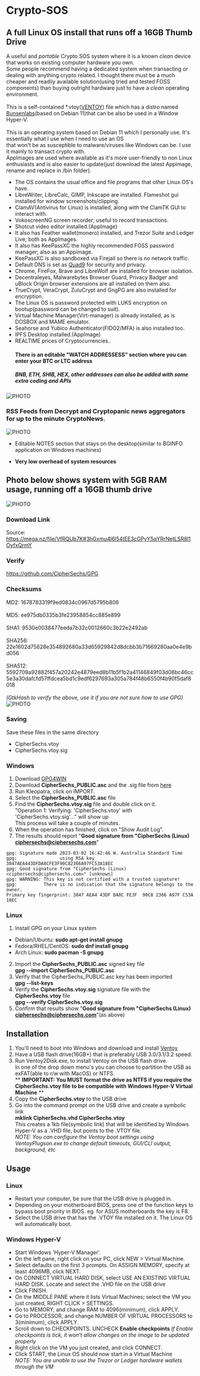 # Crypto-SOS
## A full Linux OS install that runs off a 16GB Thumb Drive
A useful and _portable_ Crypto SOS system where it is a known _clean_ device that works on existing computer hardware you own.<br>
Some people recommend having a dedicated system when transacting or dealing with anything crypto related.  I thought there must be a much cheaper and readily available solution(using tried and tested FOSS components) than buying outright hardware just to have a _clean_ operating environment.<br><br>
This is a self-contained *.vtoy([VENTOY](https://www.ventoy.net/en/index.html)) file which has a distro named [Bunsenlabs](https://www.bunsenlabs.org/)(based on Debian 11)that can be also be used in a Window Hyper-V.<br><br>
This is an operating system based on Debian 11 which I personally use.  It's essentially what I use when I need to use an OS<br>
that won't be as susceptible to malware/viruses like Windows can be.  I use it mainly to transact crypto with.<br>
AppImages are used where available as it's more user-friendly to non Linux enthusiasts and is also easier to update(just download the latest Appimage, rename and replace in /bin folder).

* The OS contains the usual office and file programs that other Linux OS's have.<br>
* LibreWriter, LibreCalc, GIMP, Inkscape are installed.  Flameshot gui installed for window screenshots/clipping.<br>
* ClamAV(Antivirus for Linux) is installed, along with the ClamTK GUI to interact with.<br>
* VokoscreenNG screen recorder; useful to record transactions.<br>
* Shotcut video editor installed.(AppImage)<br>
* It also has Feather wallet(monero) installed, and Trezor Suite and Ledger Live; both as AppImages.<br>
* It also has KeePassXC the highly recommended FOSS password manager; also as an Appimage.<br>
* KeePassXC is also sandboxed via Firejail so there is no network traffic.<br>
* Default DNS is set as [Quad9](https://www.quad9.net/) for security and privacy.<br>
* Chrome, FireFox, Brave and LibreWolf are installed for browser isolation.<br>
* Decentraleyes, Malwarebytes Browser Guard, Privacy Badger and uBlock Origin browser extensions are all installed on them also.<br>
* TrueCrypt, VeraCrypt, ZuluCrypt and GngPG are also installed for encryption.<br>
* The Linux OS is password protected with LUKS encryption on bootup(password can be changed to suit).<br>
* Virtual Machine Manager(Virt-manager) is already installed, as is DOSBOX and MAME emulator.<br>
* Seahorse and Yubico Authenticator(FIDO2/MFA) is also installed too.
* IPFS Desktop installed.(AppImage)
* REALTIME prices of Cryptocurrencies..<br>
  #### There is an editable "WATCH ADDRESSESS" section where you can enter your BTC or LTC address
  ##### BNB, ETH, SHIB, HEX, other addresses can also be added with some extra coding and APIs

![PHOTO](https://github.com/CipherSechs/Crypto-SOS/blob/main/CSOS%20Prices.png)

  ### RSS Feeds from Decrypt and Cryptopanic news aggregators for up to the minute CryptoNews.

![PHOTO](https://github.com/CipherSechs/Crypto-SOS/blob/main/CSOS%20RSS.png)

* Editable NOTES section that stays on the desktop(similar to BGINFO application on Windows machines)

* **Very low overhead of system resources**<br>
## Photo below shows system with 5GB RAM usage, running off a 16GB thumb drive
![PHOTO](https://github.com/CipherSechs/Crypto-SOS/blob/main/CSOS%20Apps01.png)
### Download Link
Source: https://mega.nz/file/VfRQUb7K#3hGxmu4l6l54tEE3cGPyY5qYRrNetLSR8l1OyfxQrmY

### Verify
https://github.com/CipherSechs/GPG

### Checksums
MD2:    1678783319f9ed0834c0967d5795b806<br><br>
MD5:    ee975db0335b3fe23958854cc885e899<br><br>
SHA1:   9530e0038477eeda7b32c0012660c3b22e2492ab<br><br>
SHA256: 22e1602d75628e354892680a33d65929842d8dcbb3b71669280aa0e4e9bd056<br><br>
SHA512: 5592709a92882f457a20242e4879eed8b11b5f1b2a41146849f03d08bc46cc5e3a30dafcfd57ffdcea5bd1c9edf6297693a305a784f48b6550f4b90f5daf8018<br><br>
_(GtkHash to verify the above, use it if you are not sure how to use GPG)_
![PHOTO](https://github.com/CipherSechs/Crypto-SOS/blob/main/CipherSechs%20HASH.png)

### Saving
Save these files in the same directory
 - CipherSechs.vtoy
 - CipherSechs.vtoy.sig

### Windows
1. Download [GPG4WIN](https://www.gpg4win.org/)
2. Download **CipherSechs_PUBLIC.asc** and the .sig file from [here](https://github.com/CipherSechs/GPG)  
3. Run Kleopatra, click on IMPORT.
4. Select the **CipherSechs_PUBLIC.asc** file
5. Find the **CipherSechs.vtoy.sig** file and double click on it.  
   "Operation 1: Verifying: 'CipherSechs.vtoy' with 'CipherSechs.vtoy.sig'..." will show up  
   This process will take a couple of minutes.
6. When the operation has finished, click on "Show Audit Log".
7. The results should report "**Good signature from "CipherSechs (Linux) <ciphersechs@ciphersechs.com>**"  

```
gpg: Signature made 2023-03-02 16:42:46 W. Australia Standard Time
gpg:                using RSA key 3847AEA443DFDA8CFE3F90C82366A97FC53A18EC
gpg: Good signature from "CipherSechs (Linux) <ciphersechs@ciphersechs.com>" [unknown]
gpg: WARNING: This key is not certified with a trusted signature!
gpg:          There is no indication that the signature belongs to the owner.
Primary key fingerprint: 3847 AEA4 43DF DA8C FE3F  90C8 2366 A97F C53A 18EC
```

### Linux
1. Install GPG on your Linux system
  - Debian/Ubuntu: **sudo apt-get install gnupg**
  - Fedora/RHEL/CentOS: **sudo dnf install gnupg**
  - Arch Linux: **sudo pacman -S gnupg**
2. Import the **CipherSechs_PUBLIC.asc** signed key file  
    **gpg --import CipherSechs_PUBLIC.asc**  
3. Verify that the CipherSechs_PUBLIC.asc key has been imported  
    **gpg --list-keys**
4. Verify the **CipherSechs.vtoy.sig** signature file with the **CipherSechs.vtoy** file  
    **gpg --verify CipherSechs.vtoy.sig**
5. Confirm that results show "**Good signature from "CipherSechs (Linux) <ciphersechs@ciphersechs.com>**"(as above)


## Installation
1. You'll need to boot into Windows and download and install [Ventoy](https://ventoy.net/en/download.html)
2. Have a USB flash drive(16GB+) that is preferably USB 3.0/3.1/3.2 speed.
3. Run Ventoy2Disk.exe, to install Ventoy on the USB flash drive.  
   In one of the drop down menu's you can choose to partition the USB as exFAT(able to r/w with MacOS) or NTFS.  
  ** **IMPORTANT: You MUST format the drive as NTFS if you require the CipherSechs.vtoy file to be compatible with Windows Hyper-V Virtual Machine** **
5. Copy the **CipherSechs.vtoy** to the USB drive
6. Go into the command prompt on the USB drive and create a symbolic link  
   **mklink CipherSechs.vhd CipherSechs.vtoy**  
This creates a 1kb file(symbolic link) that will be identified by Windows Hyper-V as a .VHD file, but points to the .VTOY file.  
*NOTE: You can configure the Ventoy boot settings using VentoyPlugson.exe to change default timeouts, GUI/CLI output, background, etc*

## Usage
### Linux
- Restart your computer, be sure that the USB drive is plugged in.
- Depending on your motherboard BIOS, press one of the function keys to bypass boot priority in BIOS.
  eg. for ASUS motherboards the key is F8.
- Select the USB drive that has the .VTOY file installed on it.  The Linux OS will automatically boot.

### Windows Hyper-V
- Start Windows 'Hyper-V Manager'.
- On the left pane, right click on your PC, click NEW > Virtual Machine.
- Select defaults on the first 3 prompts.  On ASSIGN MEMORY, specify at least 4096MB, click NEXT.
- On CONNECT VIRTUAL HARD DISK, select USE AN EXISTING VIRTUAL HARD DISK.  Locate and select the .VHD file on the USB drive
- Click FINISH.
- On the MIDDLE PANE where it lists Virtual Machines; select the VM you just created, RIGHT CLICK > SETTINGS.
- Go to MEMORY, and change RAM to 4096(minimum), click APPLY.
- Go to PROCESSOR, and change NUMBER OF VIRTUAL PROCESSORS to 3(minimum), click APPLY.
- Scroll down to CHECKPOINTS.  UNCHECK **Enable checkpoints**
*If Enable checkpoints is tick, it won't allow changes on the image to be updated properly*
- Right click on the VM you just created, and click CONNECT.
- Click START, the Linux OS should now start in a Virtual Machine  
*NOTE: You are unable to use the Trezor or Ledger hardware wallets through the VM*
